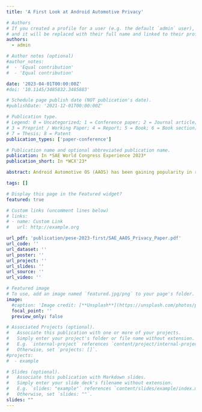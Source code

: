 ```yaml
---
title: 'A First Look at Android Automotive Privacy'

# Authors
# If you created a profile for a user (e.g. the default `admin` user), write the username (folder name) here
# and it will be replaced with their full name and linked to their profile.
authors:
  - admin

# Author notes (optional)
#author_notes:
#  - 'Equal contribution'
#  - 'Equal contribution'

date: '2023-04-01T00:00:00Z'
#doi: '10.1145/3485832.3485883'

# Schedule page publish date (NOT publication's date).
#publishDate: '2021-12-01T00:00:00Z'

# Publication type.
# Legend: 0 = Uncategorized; 1 = Conference paper; 2 = Journal article;
# 3 = Preprint / Working Paper; 4 = Report; 5 = Book; 6 = Book section;
# 7 = Thesis; 8 = Patent
publication_types: ['paper-conference']

# Publication name and optional abbreviated publication name.
publication: In *SAE World Congress Experience 2023*
publication_short: In *WCX'23*

abstract: Android Automotive OS (AAOS) has been gaining popularity in recent years, with several OEMs across the world already deploying it or planning to in the near future. Besides the benefit of a well-known, customizable and secure operating system for OEMs, AAOS allows third-party app developers to offer their apps on vehicles of several manufacturers at the same time. Currently, there are 55 apps for AAOS that can be categorized as media, navigation or point-of-interest apps. Specifically the latter two categories allow the third-parties to collect certain sensor data directly from the vehicle. Furthermore, the latest version of AAOS also allows the OEM to configure and collect In-Vehicle Infotainment (IVI) and vehicle data (called OEM telemetry). However, increasing connectivity and integration with the in-vehicle network comes at the expense of user privacy. Previous works have shown that vehicular sensor data often contains personally identifiable information (PII). New privacy regulations around the world mandate that the collection and processing of this data has to be clearly communicated with the user of the vehicle who reserves the right to approve or deny. In this paper, the existing AAOS apps are manually analyzed for the user data they collect and share. Of particular interest is the consistency of the declared app permissions with developers’ privacy policies since discrepancies can suggest compliance issues. Our study results show that over 78% of analyzed apps do not mention all dangerous permissions in their privacy policies.

tags: []

# Display this page in the Featured widget?
featured: true

# Custom links (uncomment lines below)
# links:
# - name: Custom Link
#   url: http://example.org

url_pdf: 'publication/pese-2023-first/SAE_AAOS_Privacy_Paper.pdf'
url_code: ''
url_dataset: ''
url_poster: ''
url_project: ''
url_slides: ''
url_source: ''
url_video: ''

# Featured image
# To use, add an image named `featured.jpg/png` to your page's folder.
image:
  #caption: 'Image credit: [**Unsplash**](https://unsplash.com/photos/pLCdAaMFLTE)'
  focal_point: ''
  preview_only: false

# Associated Projects (optional).
#   Associate this publication with one or more of your projects.
#   Simply enter your project's folder or file name without extension.
#   E.g. `internal-project` references `content/project/internal-project/index.md`.
#   Otherwise, set `projects: []`.
#projects:
#  - example

# Slides (optional).
#   Associate this publication with Markdown slides.
#   Simply enter your slide deck's filename without extension.
#   E.g. `slides: "example"` references `content/slides/example/index.md`.
#   Otherwise, set `slides: ""`.
slides: ""
---
```


